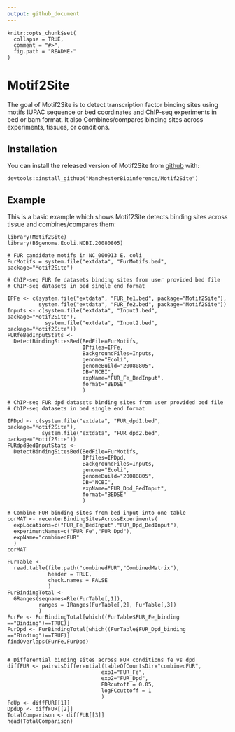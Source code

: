 ```yaml
---
output: github_document
---
```


<!-- README.md is generated from README.Rmd. Please edit that file -->

```{r, echo = FALSE}
knitr::opts_chunk$set(
  collapse = TRUE,
  comment = "#>",
  fig.path = "README-"
)
```

# Motif2Site

The goal of Motif2Site is to detect transcription factor binding sites using 
motifs IUPAC sequence or bed coordinates and ChIP-seq experiments in bed or bam
format. It also Combines/compares binding sites across experiments, tissues, or 
conditions.

## Installation

You can install the released version of Motif2Site from 
[github](https://github.com/ManchesterBioinference/Motif2Site) with:

``` 
devtools::install_github("ManchesterBioinference/Motif2Site")
```

## Example

This is a basic example which shows Motif2Site detects binding sites across 
tissue and combines/compares them:

```
library(Motif2Site)
library(BSgenome.Ecoli.NCBI.20080805)

# FUR candidate motifs in NC_000913 E. coli
FurMotifs = system.file("extdata", "FurMotifs.bed", package="Motif2Site")

# ChIP-seq FUR fe datasets binding sites from user provided bed file 
# ChIP-seq datasets in bed single end format

IPFe <- c(system.file("extdata", "FUR_fe1.bed", package="Motif2Site"),
          system.file("extdata", "FUR_fe2.bed", package="Motif2Site"))
Inputs <- c(system.file("extdata", "Input1.bed", package="Motif2Site"),
            system.file("extdata", "Input2.bed", package="Motif2Site"))
FURfeBedInputStats <- 
  DetectBindingSitesBed(BedFile=FurMotifs,
                        IPfiles=IPFe, 
                        BackgroundFiles=Inputs, 
                        genome="Ecoli",
                        genomeBuild="20080805",
                        DB="NCBI",
                        expName="FUR_Fe_BedInput",
                        format="BEDSE"
                        )

# ChIP-seq FUR dpd datasets binding sites from user provided bed file 
# ChIP-seq datasets in bed single end format

IPDpd <- c(system.file("extdata", "FUR_dpd1.bed", package="Motif2Site"),
           system.file("extdata", "FUR_dpd2.bed", package="Motif2Site"))
FURdpdBedInputStats <- 
  DetectBindingSitesBed(BedFile=FurMotifs,
                        IPfiles=IPDpd, 
                        BackgroundFiles=Inputs, 
                        genome="Ecoli",
                        genomeBuild="20080805",
                        DB="NCBI",
                        expName="FUR_Dpd_BedInput",
                        format="BEDSE"
                        )

# Combine FUR binding sites from bed input into one table 
corMAT <- recenterBindingSitesAcrossExperiments(
  expLocations=c("FUR_Fe_BedInput","FUR_Dpd_BedInput"),
  experimentNames=c("FUR_Fe","FUR_Dpd"),
  expName="combinedFUR"
  )
corMAT

FurTable <- 
  read.table(file.path("combinedFUR","CombinedMatrix"), 
             header = TRUE,
             check.names = FALSE
             )
FurBindingTotal <- 
  GRanges(seqnames=Rle(FurTable[,1]), 
          ranges = IRanges(FurTable[,2], FurTable[,3])
          )
FurFe <- FurBindingTotal[which((FurTable$FUR_Fe_binding =="Binding")==TRUE)]
FurDpd <- FurBindingTotal[which((FurTable$FUR_Dpd_binding =="Binding")==TRUE)]
findOverlaps(FurFe,FurDpd) 


# Differential binding sites across FUR conditions fe vs dpd
diffFUR <- pairwisDifferential(tableOfCountsDir="combinedFUR",
                              exp1="FUR_Fe",
                              exp2="FUR_Dpd",
                              FDRcutoff = 0.05,
                              logFCcuttoff = 1
                              )
FeUp <- diffFUR[[1]]
DpdUp <- diffFUR[[2]]
TotalComparison <- diffFUR[[3]]
head(TotalComparison)


```
